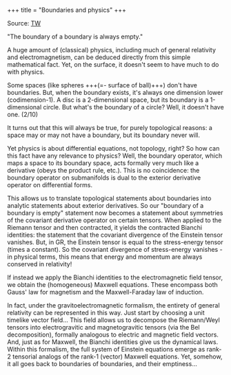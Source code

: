 +++
title = "Boundaries and physics"
+++

Source: [TW](https://threadreaderapp.com/thread/1784599157015007391.html)


"The boundary of a boundary is always empty."

A huge amount of (classical) physics, including much of general relativity and electromagnetism, can be deduced directly from this simple mathematical fact. Yet, on the surface, it doesn't seem to have much to do with physics. 

Some spaces (like spheres +++(=- surface of ball)+++) don't have boundaries. But, when the boundary exists, it's always one dimension lower (codimension-1). A disc is a 2-dimensional space, but its boundary is a 1-dimensional circle. But what's the boundary of a circle? Well, it doesn't have one. (2/10)

It turns out that this will always be true, for purely topological reasons: a space may or may not have a boundary, but its boundary never will. 

Yet physics is about differential equations, not topology, right? So how can this fact have any relevance to physics? Well, the boundary operator, which maps a space to its boundary space, acts formally very much like a derivative (obeys the product rule, etc.). This is no coincidence: the boundary operator on submanifolds is dual to the exterior derivative operator on differential forms. 

This allows us to translate topological statements about boundaries into analytic statements about exterior derivatives. So our "boundary of a boundary is empty" statement now becomes a statement about symmetries of the covariant derivative operator on certain tensors. When applied to the Riemann tensor and then contracted, it yields the contracted Bianchi identities: the statement that the covariant divergence of the Einstein tensor vanishes. But, in GR, the Einstein tensor is equal to the stress-energy tensor (times a constant). So the covariant divergence of stress-energy vanishes - in physical terms, this means that energy and momentum are always conserved in relativity! 

If instead we apply the Bianchi identities to the electromagnetic field tensor, we obtain the (homogeneous) Maxwell equations. These encompass both Gauss' law for magnetism and the Maxwell-Faraday law of induction.

In fact, under the gravitoelectromagnetic formalism, the entirety of general relativity can be represented in this way. Just start by choosing a unit timelike vector field... This field allows us to decompose the Riemann/Weyl tensors into electrogravitic and magnetogravitic tensors (via the Bel decomposition), formally analogous to electric and magnetic field vectors. And, just as for Maxwell, the Bianchi identities give us the dynamical laws. Within this formalism, the full system of Einstein equations emerge as rank-2 tensorial analogs of the rank-1 (vector) Maxwell equations. Yet, somehow, it all goes back to boundaries of boundaries, and their emptiness...
